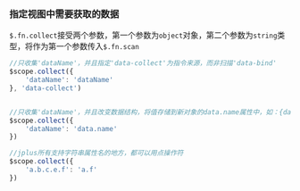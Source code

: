 
### 指定视图中需要获取的数据

`$.fn.collect`接受两个参数，第一个参数为`object`对象，第二个参数为`string`类型，将作为第一个参数传入`$.fn.scan`

```javascript
//只收集'dataName'，并且指定'data-collect'为指令来源，而非扫描'data-bind'
$scope.collect({
    'dataName': 'dataName'
}, 'data-collect')


//只收集'dataName'，并且改变数据结构，将值存储到新对象的data.name属性中，如：{data:{name:value}}
$scope.collect({
    'dataName': 'data.name'
})

//jplus所有支持字符串属性名的地方，都可以用点操作符
$scope.collect({
    'a.b.c.e.f': 'a.f'
})

```